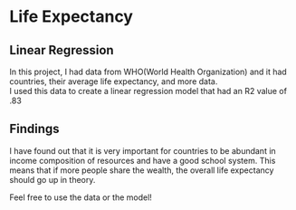 # Life Expectancy

## Linear Regression

In this project, I had data from WHO(World Health Organization) and it had countries, their average life expectancy, and more data.  
I used this data to create a linear regression model that had an R2 value of .83

## Findings

I have found out that it is very important for countries to be abundant in income composition of resources and have a good school system. This means that if more people share the wealth, the overall life expectancy should go up in theory.

Feel free to use the data or the model!
